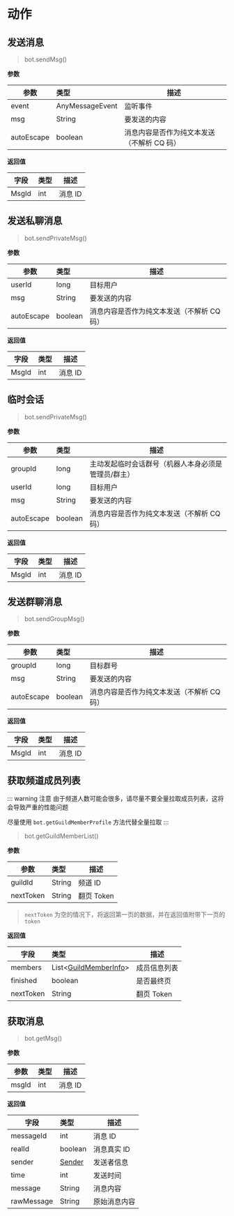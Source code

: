 # 动作

## 发送消息

> bot.sendMsg()

**参数**

| 参数       | 类型            | 描述                                       |
| ---------- | :-------------- | ------------------------------------------ |
| event      | AnyMessageEvent | 监听事件                                   |
| msg        | String          | 要发送的内容                               |
| autoEscape | boolean         | 消息内容是否作为纯文本发送（不解析 CQ 码） |

**返回值**

| 字段  | 类型 | 描述    |
| ----- | :--- | ------- |
| MsgId | int  | 消息 ID |

## 发送私聊消息

> bot.sendPrivateMsg()

**参数**

| 参数       | 类型    | 描述                                       |
| ---------- | :------ | ------------------------------------------ |
| userId     | long    | 目标用户                                   |
| msg        | String  | 要发送的内容                               |
| autoEscape | boolean | 消息内容是否作为纯文本发送（不解析 CQ 码） |

**返回值**

| 字段  | 类型 | 描述    |
| ----- | :--- | ------- |
| MsgId | int  | 消息 ID |

## 临时会话

> bot.sendPrivateMsg()

**参数**

| 参数       | 类型    | 描述                                                |
| ---------- | :------ | --------------------------------------------------- |
| groupId    | long    | 主动发起临时会话群号（机器人本身必须是管理员/群主） |
| userId     | long    | 目标用户                                            |
| msg        | String  | 要发送的内容                                        |
| autoEscape | boolean | 消息内容是否作为纯文本发送（不解析 CQ 码）          |

**返回值**

| 字段  | 类型 | 描述    |
| ----- | :--- | ------- |
| MsgId | int  | 消息 ID |

## 发送群聊消息

> bot.sendGroupMsg()

**参数**

| 参数       | 类型    | 描述                                       |
| ---------- | :------ | ------------------------------------------ |
| groupId    | long    | 目标群号                                   |
| msg        | String  | 要发送的内容                               |
| autoEscape | boolean | 消息内容是否作为纯文本发送（不解析 CQ 码） |

**返回值**

| 字段  | 类型 | 描述    |
| ----- | :--- | ------- |
| MsgId | int  | 消息 ID |

## 获取频道成员列表

::: warning 注意
由于频道人数可能会很多，请尽量不要全量拉取成员列表，这将会导致严重的性能问题

尽量使用 `bot.getGuildMemberProfile` 方法代替全量拉取
:::

> bot.getGuildMemberList()

**参数**

| 参数      | 类型   | 描述       |
| --------- | :----- | ---------- |
| guildId   | String | 频道 ID    |
| nextToken | String | 翻页 Token |

> `nextToken` 为空的情况下，将返回第一页的数据，并在返回值附带下一页的 `token`

**返回值**

| 字段      | 类型                                                | 描述         |
| --------- | :-------------------------------------------------- | ------------ |
| members   | List<[GuildMemberInfo](types.html#GuildMemberInfo)> | 成员信息列表 |
| finished  | boolean                                             | 是否最终页   |
| nextToken | String                                              | 翻页 Token   |

## 获取消息

> bot.getMsg()

**参数**

| 参数  | 类型 | 描述    |
| ----- | :--- | ------- |
| msgId | int  | 消息 ID |

**返回值**

| 字段       | 类型                        | 描述         |
| ---------- | :-------------------------- | ------------ |
| messageId  | int                         | 消息 ID      |
| realId     | boolean                     | 消息真实 ID  |
| sender     | [Sender](types.html#Sender) | 发送者信息   |
| time       | int                         | 发送时间     |
| message    | String                      | 消息内容     |
| rawMessage | String                      | 原始消息内容 |
